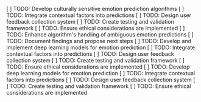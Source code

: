 [ ] TODO: Develop culturally sensitive emotion prediction algorithms
[ ] TODO: Integrate contextual factors into predictions
[ ] TODO: Design user feedback collection system
[ ] TODO: Create testing and validation framework
[ ] TODO: Ensure ethical considerations are implemented
[ ] TODO: Enhance algorithm's handling of ambiguous emotion predictions
[ ] TODO: Document findings and propose next steps
[ ] TODO: Develop and implement deep learning models for emotion prediction
[ ] TODO: Integrate contextual factors into predictions
[ ] TODO: Design user feedback collection system
[ ] TODO: Create testing and validation framework
[ ] TODO: Ensure ethical considerations are implemented
[ ] TODO: Develop deep learning models for emotion prediction
[ ] TODO: Integrate contextual factors into predictions
[ ] TODO: Design user feedback collection system
[ ] TODO: Create testing and validation framework
[ ] TODO: Ensure ethical considerations are implemented